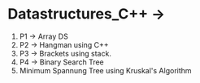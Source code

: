 # Datastructures_C++ -> 
1. P1 -> Array DS
2. P2 -> Hangman using C++
3. P3 -> Brackets using stack.
4. P4 -> Binary Search Tree
1. Minimum Spannung Tree using Kruskal's Algorithm
